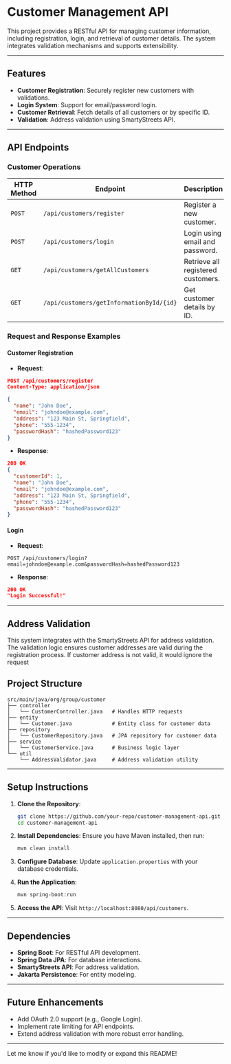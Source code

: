 

# Customer Management API

This project provides a RESTful API for managing customer information, including registration, login, and retrieval of customer details. The system integrates validation mechanisms and supports extensibility.

---

## Features

- **Customer Registration**: Securely register new customers with validations.
- **Login System**: Support for email/password login.
- **Customer Retrieval**: Fetch details of all customers or by specific ID.
- **Validation**: Address validation using SmartyStreets API.

---

## API Endpoints

### **Customer Operations**
| HTTP Method | Endpoint                        | Description                       | Parameters (if any)               |
|-------------|----------------------------------|-----------------------------------|------------------------------------|
| `POST`      | `/api/customers/register`       | Register a new customer.          | Body: `Customer` JSON object       |
| `POST`      | `/api/customers/login`          | Login using email and password.   | `email`, `passwordHash` (query)    |
| `GET`       | `/api/customers/getAllCustomers`| Retrieve all registered customers.| None                               |
| `GET`       | `/api/customers/getInformationById/{id}` | Get customer details by ID. | Path Variable: `id`               |

### **Request and Response Examples**

#### **Customer Registration**
- **Request**:
```json
POST /api/customers/register
Content-Type: application/json

{
  "name": "John Doe",
  "email": "johndoe@example.com",
  "address": "123 Main St, Springfield",
  "phone": "555-1234",
  "passwordHash": "hashedPassword123"
}
```
- **Response**:
```json
200 OK
{
  "customerId": 1,
  "name": "John Doe",
  "email": "johndoe@example.com",
  "address": "123 Main St, Springfield",
  "phone": "555-1234",
  "passwordHash": "hashedPassword123"
}
```

#### **Login**
- **Request**:
```http
POST /api/customers/login?email=johndoe@example.com&passwordHash=hashedPassword123
```
- **Response**:
```json
200 OK
"Login Successful!"
```

---

## Address Validation

This system integrates with the SmartyStreets API for address validation. The validation logic ensures customer addresses are valid during the registration process.
If customer address is not valid, it would ignore the request


## Project Structure

```
src/main/java/org/group/customer
├── controller
│   └── CustomerController.java   # Handles HTTP requests
├── entity
│   └── Customer.java             # Entity class for customer data
├── repository
│   └── CustomerRepository.java   # JPA repository for customer data
├── service
│   └── CustomerService.java      # Business logic layer
└── util
    └── AddressValidator.java     # Address validation utility
```

---

## Setup Instructions

1. **Clone the Repository**:
   ```bash
   git clone https://github.com/your-repo/customer-management-api.git
   cd customer-management-api
   ```

2. **Install Dependencies**:
   Ensure you have Maven installed, then run:
   ```bash
   mvn clean install
   ```

3. **Configure Database**:
   Update `application.properties` with your database credentials.

4. **Run the Application**:
   ```bash
   mvn spring-boot:run
   ```

5. **Access the API**:
   Visit `http://localhost:8080/api/customers`.

---

## Dependencies

- **Spring Boot**: For RESTful API development.
- **Spring Data JPA**: For database interactions.
- **SmartyStreets API**: For address validation.
- **Jakarta Persistence**: For entity modeling.

---

## Future Enhancements

- Add OAuth 2.0 support (e.g., Google Login).
- Implement rate limiting for API endpoints.
- Extend address validation with more robust error handling.

---

Let me know if you'd like to modify or expand this README!